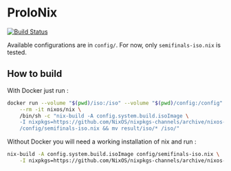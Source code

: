 # ProloNix

[![Build Status](https://travis-ci.com/erdnaxe/prolonix.svg?branch=master)](https://travis-ci.com/erdnaxe/prolonix)

Available configurations are in `config/`.
For now, only `semifinals-iso.nix` is tested.

## How to build

With Docker just run :

```bash
docker run --volume "$(pwd)/iso:/iso" --volume "$(pwd)/config:/config" \
    --rm -it nixos/nix \
    /bin/sh -c "nix-build -A config.system.build.isoImage \
    -I nixpkgs=https://github.com/NixOS/nixpkgs-channels/archive/nixos-20.03.tar.gz \
    /config/semifinals-iso.nix && mv result/iso/* /iso/"
```

Without Docker you will need a working installation of nix and run :

```bash
nix-build -A config.system.build.isoImage config/semifinals-iso.nix \
    -I nixpkgs=https://github.com/NixOS/nixpkgs-channels/archive/nixos-20.03.tar.gz
```

